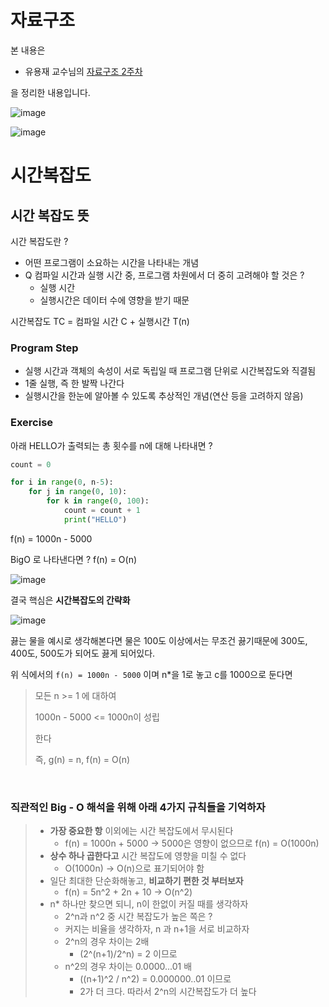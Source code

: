 # 자료구조

본 내용은

- 유용재 교수님의 [자료구조 2주차](https://www.youtube.com/watch?v=-kjd6PPeihw&t=5841s)

을 정리한 내용입니다.


![image](https://user-images.githubusercontent.com/109144975/223969359-84f08b11-c378-4278-9159-55c15136699d.png)


![image](https://user-images.githubusercontent.com/109144975/223964710-581e9e0b-ebe0-4a89-9207-307163c8811e.png)


# 시간복잡도

## 시간 복잡도 뜻

시간 복잡도란 ?
- 어떤 프로그램이 소요하는 시간을 나타내는 개념
- Q 컴파일 시간과 실행 시간 중, 프로그램 차원에서 더 중히 고려해야 할 것은 ?
  - 실행 시간
  - 실행시간은 데이터 수에 영향을 받기 때문

시간복잡도 TC = 컴파일 시간 C + 실행시간 T(n)

### Program Step
- 실행 시간과 객체의 속성이 서로 독립일 때 프로그램 단위로 시간복잡도와 직결됨
- 1줄 실행, 즉 한 발짝 나간다
- 실행시간을 한눈에 알아볼 수 있도록 추상적인 개념(연산 등을 고려하지 않음)

### Exercise

아래 HELLO가 출력되는 총 횟수를 n에 대해 나타내면 ?

```python
count = 0

for i in range(0, n-5):
    for j in range(0, 10):
        for k in range(0, 100):
            count = count + 1
            print("HELLO")
```

f(n) = 1000n - 5000

BigO 로 나타낸다면 ?
f(n) = O(n)

![image](https://user-images.githubusercontent.com/109144975/223962564-fbc99721-09db-4f72-af83-42094e7ac561.png)

결국 핵심은 **시간복잡도의 간략화**

![image](https://user-images.githubusercontent.com/109144975/223964391-8164f41a-7b0a-4ed8-b1ba-807283e748f1.png)

끓는 물을 예시로 생각해본다면 물은 100도 이상에서는 무조건 끓기때문에 300도, 400도, 500도가 되어도 끓게 되어있다.

위 식에서의 `f(n) = 1000n - 5000` 이며 n*을 1로 놓고 c를 1000으로 둔다면

> 모든 n >= 1 에 대하여
> 
> 1000n - 5000 <= 1000n이 성립
> 
> 한다
> 
> 즉, g(n) = n, f(n) = O(n)

<br>

### 직관적인 Big - O 해석을 위해 아래 **4가지 규칙**들을 기억하자

> - **가장 중요한 항** 이외에는 시간 복잡도에서 무시된다
>   - f(n) = 1000n + 5000 -> 5000은 영향이 없으므로 f(n) = O(1000n)
> - **상수 하나 곱한다고** 시간 복잡도에 영향을 미칠 수 없다
>   - O(1000n) -> O(n)으로 표기되어야 함
> - 일단 최대한 단순화해놓고, **비교하기 편한 것 부터보자**
>   - f(n) = 5n^2 + 2n + 10 -> O(n^2)
> - n* 하나만 찾으면 되니, n이 한없이 커질 때를 생각하자
>   - 2^n과 n^2 중 시간 복잡도가 높은 쪽은 ?
>   - 커지는 비율을 생각하자, n 과 n+1을 서로 비교하자
>   - 2^n의 경우 차이는 2배
>     - (2^(n+1)/2^n) = 2 이므로
>   - n^2의 경우 차이는 0.0000...01 배
>     - ((n+1)^2 / n^2) = 0.000000..01 이므로
>     - 2가 더 크다. 따라서 2^n의 시간복잡도가 더 높다